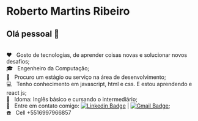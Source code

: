 # Roberto Martins Ribeiro

## Olá pessoal 👋


<br/> :heart: &nbsp; Gosto de tecnologias, de aprender coisas novas e solucionar novos desafios;
<br/> :mortar_board: &nbsp; Engenheiro da Computação;
<br/> :running: &nbsp; Procuro um estágio ou serviço na área de desenvolvimento;
<br/> :computer: &nbsp; Tenho conhecimento em javascript, html e css. E estou aprendendo e react js;
<br/> :man: &nbsp; Idoma: Inglês básico e cursando o intermediário;
<br/> :email: &nbsp; Entre em contato comigo: [![Linkedin Badge](https://img.shields.io/badge/-RobertoMartinsRibeiro-blue?style=flat-square&logo=Linkedin&logoColor=white&link=https://www.linkedin.com/in/roberto-martins-ribeiro-108021204/)](https://www.linkedin.com/in/roberto-martins-ribeiro-108021204/) 
| 
[![Gmail Badge](https://img.shields.io/badge/-sejaluz.roberto@gmail.com-c14438?style=flat-square&logo=Gmail&logoColor=white&link=mailto:sejaluz.roberto@gmail.com)](mailto:sejaluz.roberto@gmail.com);
<br/> :phone: &nbsp; Cell +5516997966857
